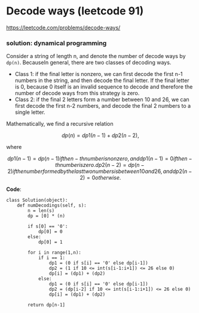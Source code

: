 # Decode ways (leetcode 91)

https://leetcode.com/problems/decode-ways/

### solution: dynamical programming

Consider a string of length n, and denote the number of decode ways by `dp(n)`. BecauseIn general, there are two classes of decoding ways. 

* Class 1: if the final letter is nonzero, we can first decode the first n-1 numbers in the string, and then decode the final letter. If the final letter is 0, because 0 itself is an invalid sequence to decode and therefore the number of decode ways from this strategy is zero.
* Class 2: if the final 2 letters form a number between 10 and 26, we can first decode the first n-2 numbers, and decode the final 2 numbers to a single letter.

Mathematically, we find a recursive relation

``` math
dp(n) = dp1(n-1) + dp2(n-2),
```
where
```math
dp1(n-1) = dp(n-1) if the n-th number is nonzero, and dp1(n-1) = 0 if the n-th number is zero.
dp2(n-2) = dp(n-2) if the number formed by the last two numbers is between 10 and 26, and dp2(n-2) = 0 otherwise.
```

**Code**:
```
class Solution(object):
    def numDecodings(self, s):
        n = len(s)
        dp = [0] * (n)
        
        if s[0] == '0':
            dp[0] = 0
        else:
            dp[0] = 1
        
        for i in range(1,n):
            if i == 1:
                dp1 = (0 if s[i] == '0' else dp[i-1])
                dp2 = (1 if 10 <= int(s[i-1:i+1]) <= 26 else 0)
                dp[i] = (dp1) + (dp2)
            else:
                dp1 = (0 if s[i] == '0' else dp[i-1])
                dp2 = (dp[i-2] if 10 <= int(s[i-1:i+1]) <= 26 else 0)
                dp[i] = (dp1) + (dp2)
        
        return dp[n-1]
```        

